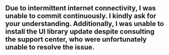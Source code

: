 ## Due to intermittent internet connectivity, I was unable to commit continuously. I kindly ask for your understanding. Additionally, I was unable to install the UI library update despite consulting the support center, who were unfortunately unable to resolve the issue.


